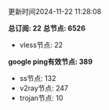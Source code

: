 更新时间2024-11-22 11:28:08

**总订阅: 22**
**总节点: 6526**
- vless节点: 22

**google ping有效节点: 389**
- ss节点: 132
- v2ray节点: 247
- trojan节点: 10

